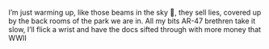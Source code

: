 I’m just warming up, like those beams in the sky 🌈,
they sell lies, covered up by the back rooms of the park we are in.
All my bits AR-47 brethren take it slow, I’ll flick a wrist and have the docs sifted through with more money that WWII

